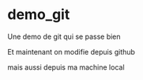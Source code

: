 # demo_git
Une demo de git qui se passe bien 

Et maintenant on modifie depuis github

mais aussi depuis ma machine local
